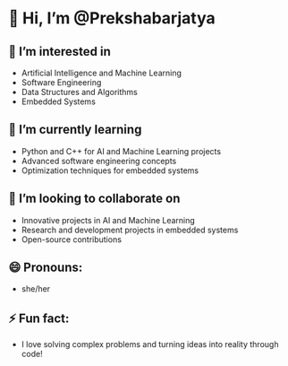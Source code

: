 # 👋 Hi, I’m @Prekshabarjatya

## 👀 I’m interested in 
- Artificial Intelligence and Machine Learning
- Software Engineering
- Data Structures and Algorithms
- Embedded Systems

## 🌱 I’m currently learning 
- Python and C++ for AI and Machine Learning projects
- Advanced software engineering concepts
- Optimization techniques for embedded systems

## 💞️ I’m looking to collaborate on 
- Innovative projects in AI and Machine Learning
- Research and development projects in embedded systems
- Open-source contributions

## 😄 Pronouns: 
- she/her

## ⚡ Fun fact: 
- I love solving complex problems and turning ideas into reality through code!
